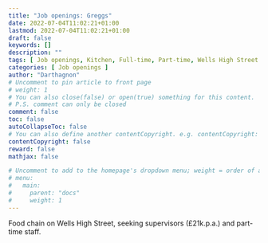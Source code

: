 ```yaml
---
title: "Job openings: Greggs"
date: 2022-07-04T11:02:21+01:00
lastmod: 2022-07-04T11:02:21+01:00
draft: false
keywords: []
description: ""
tags: [ Job openings, Kitchen, Full-time, Part-time, Wells High Street ]
categories: [ Job openings ]
author: "Darthagnon"
# Uncomment to pin article to front page
# weight: 1
# You can also close(false) or open(true) something for this content.
# P.S. comment can only be closed
comment: false
toc: false
autoCollapseToc: false
# You can also define another contentCopyright. e.g. contentCopyright: "This is another copyright."
contentCopyright: false
reward: false
mathjax: false

# Uncomment to add to the homepage's dropdown menu; weight = order of article
# menu:
#   main:
#     parent: "docs"
#     weight: 1
---
```


Food chain on Wells High Street, seeking supervisors (£21k.p.a.) and part-time staff.

<!--more-->
